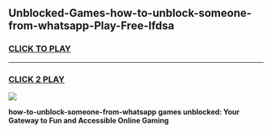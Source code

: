 
## Unblocked-Games-how-to-unblock-someone-from-whatsapp-Play-Free-lfdsa
<h3>
<a href="https://premium76.site?title=how-to-unblock-someone-from-whatsapp&ref=23A">CLICK TO PLAY</a></h3>
<hr>

<h3>
<a href="https://premium76.site?title=how-to-unblock-someone-from-whatsapp&ref=23A">CLICK 2 PLAY</a>
  
</h3>

<a href="https://premium76.site?title=how-to-unblock-someone-from-whatsapp&ref=23A"><img src="https://clearcache.store/games.png"></a>


**how-to-unblock-someone-from-whatsapp games unblocked: Your Gateway to Fun and Accessible Online Gaming**
